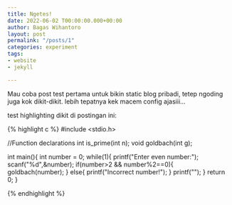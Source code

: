 ```yaml
---
title: Ngetes!
date: 2022-06-02 T00:00:00.000+00:00
author: Bagas Wihantoro
layout: post
permalink: "/posts/1"
categories: experiment
tags:
- website
- jekyll

---
```

Mau coba post test pertama  untuk bikin static blog pribadi, tetep ngoding juga kok dikit-dikit. lebih tepatnya kek macem config ajasiii...


test highlighting dikit di postingan ini:

{% highlight c %}
#include <stdio.h>

//Function declarations
int is_prime(int n);
void goldbach(int g);

int main(){
	int number = 0;
	while(1){
		printf("Enter even number:");
		scanf("%d",&number);
		if(number>2 && number%2==0){
			goldbach(number);
		}
		else{
			printf("Incorrect number!");
		}
		printf("");
	}
	return 0;
}

{% endhighlight %}
